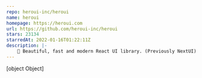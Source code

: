 ```yaml
---
repo: heroui-inc/heroui
name: heroui
homepage: https://heroui.com
url: https://github.com/heroui-inc/heroui
stars: 23134
starredAt: 2022-01-16T01:22:11Z
description: |-
    🚀 Beautiful, fast and modern React UI library. (Previously NextUI)
---
```


[object Object]
